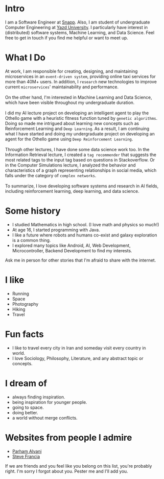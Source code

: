 
# Intro

I am a Software Engineer at [Snapp](https://www.snapp.ir). Also, I am student of undergraduate Computer Engineering at [Yazd University](https://yazd.ac.ir). I particularly have interest in (distributed) software systems, Machine Learning, and Data Science. Feel free to get in touch if you find me helpful or want to meet up.

# What I Do

At work, I am responsible for creating, designing, and maintaining microservices in an `event-driven system`, providing online taxi services for more than 40M+ users. In addition, I `research` new technologies to improve current `microservices`' maintainability and performance.
\
\
On the other hand, I'm interested in Machine Learning and Data Science, which have been visible throughout my undergraduate duration.
\
\
I did my AI lecture project on developing an intelligent agent to play the Othello game with a heuristic fitness function tuned by `genetic algorithms`. Doing so made me intrigued about learning new concepts such as Reinforcement Learning and `Deep Learning`. As a result, I am continuing what I have started and doing my undergraduate project on developing an agent for the Othello game using `Deep Reinforcement Learning`.
\
\
Through other lectures, I have done some data science work too. In the Information Retrieval lecture, I created a `tag recommender` that suggests the most related tags to the input tag based on questions in Stackoverflow. Or in the Computer Simulations lecture, I analyzed the behavior and characteristics of a graph representing relationships in social media, which falls under the category of `complex networks`.
\
\
To summarize, I love developing software systems and research in AI fields, including reinforcement learning, deep learning, and data science.


# Some history

- I studied Mathematics in high school. (I love math and physics so much!)
- At age 16, I started programming with Java.
- I like a future where robots and humans co-exist and galaxy exploration is a common thing.
- I explored many topics like Android, AI, Web Development, Microcontroller, Backend Development to find my interests.

Ask me in person for other stories that I'm afraid to share with the internet.

# I like

- Running
- Space
- Photography
- Hiking
- Travel

# Fun facts

- I like to travel every city in Iran and someday visit every country in world.
- I love Sociology, Philosophy, Literature, and any abstract topic or concepts.

# I dream of

- always finding inspiration.
- being inspiration for younger people.
- going to space.
- doing better.
- a world without merge conflicts.

# Websites from people I admire

- [Parham Alvani](https://1995parham.me/)
- [Steve Francia](https://spf13.com/)


If we are friends and you feel like you belong on this list, you're probably right. I'm sorry I forgot about you. Pester me and I'll add you.
